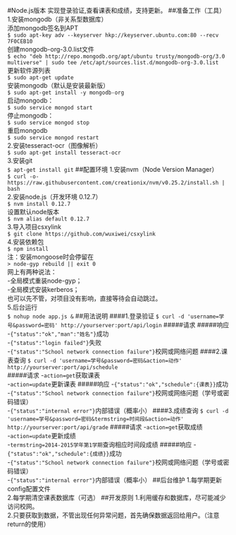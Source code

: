 #Node.js版本 实现登录验证,查看课表和成绩，支持更新。
##准备工作（工具）
1.安装mongodb（非关系型数据库）  
添加mongodb签名到APT  
`$ sudo apt-key adv --keyserver hkp://keyserver.ubuntu.com:80 --recv 7F0CEB10`  
创建mongodb-org-3.0.list文件  
`$ echo "deb http://repo.mongodb.org/apt/ubuntu trusty/mongodb-org/3.0 multiverse" | sudo tee /etc/apt/sources.list.d/mongodb-org-3.0.list`  
更新软件源列表  
`$ sudo apt-get update`  
安装mongodb（默认是安装最新版）  
`$ sudo apt-get install -y mongodb-org`  
启动mongodb：  
`$ sudo service mongod start`  
停止mongodb：  
`$ sudo service mongod stop`  
重启mongodb  
`$ sudo service mongod restart`  
2.安装tesseract-ocr（图像解析）  
`$ sudo apt-get install tesseract-ocr`  
3.安装git  
`$ apt-get install git`
##配置环境
1.安装nvm（Node Version Manager）  
`$ curl -o- https://raw.githubusercontent.com/creationix/nvm/v0.25.2/install.sh | bash`  
2.安装node.js（开发环境 0.12.7）  
`$ nvm install 0.12.7`  
设置默认node版本  
`$ nvm alias default 0.12.7`  
3.导入项目csxylink  
`$ git clone https://github.com/wuxiwei/csxylink`  
4.安装依赖包  
`$ npm install`  
注：安装mongoose时会停留在  
`> node-gyp rebuild || exit 0`  
网上有两种说法：  
-全局模式重装node-gyp；  
-全局模式安装kerberos；  
也可以先不管，对项目没有影响，直接等待会自动跳过。  
5.后台运行  
`$ nohup node app.js &`
##用法说明
####1.登录验证
`$ curl -d 'username=学号&password=密码' http://yourserver:port/api/login`
#####请求
#####响应
-`{"status":"ok","man":"姓名"}`成功  
-`{"status":"login failed"}`失败  
-`{"status":"School network connection failure"}`校网或网络问题
####2.课表查询
`$ curl -d 'username=学号&password=密码&action=动作' http://yourserver:port/api/schedule`  
#####请求
-`action=get`获取课表  
-`action=update`更新课表
#####响应
-`{"status":"ok","schedule":{课表}}`成功  
-`{"status":"School network connection failure"}`校网或网络问题（学号或密码错误）  
-`{"status":"internal error"}`内部错误（概率小）
####3.成绩查询
`$ curl -d 'username=学号&password=密码&termstring=时间段&action=动作' http://yourserver:port/api/grade`
#####请求
-`action=get`获取成绩  
-`action=update`更新成绩  
-`termstring=2014-2015学年第1学期`查询相应时间段成绩
#####响应
-`{"status":"ok","schedule":{成绩}}`成功  
-`{"status":"School network connection failure"}`校网或网络问题（学号或密码错误）  
-`{"status":"internal error"}`内部错误（概率小）
##后台维护
1.每学期更新config配置文件  
2.每学期清空课表数据库（可选）
##开发原则
1.利用缓存和数据库，尽可能减少访问校网。  
2.只要获取到数据，不管出现任何异常问题，首先确保数据返回给用户。（注意return的使用）
